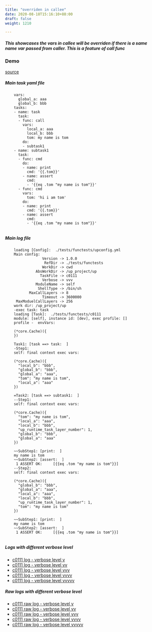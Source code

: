 ```yaml
---
title: "overriden in callee"
date: 2020-08-18T15:16:10+88:00
draft: false
weight: 1210

---
```


##### This showcases the vars in callee will be overriden if there is a same name var passed from caller. This is a feature of call func


### Demo








[source](https://github.com/upcmd/up/blob/master/tests/functests/c0111.yml)

##### Main task yaml file
```
    vars:
      global_a: aaa
      global_b: bbb
    tasks:
    - name: task
      task:
      - func: call
        vars:
          local_a: aaa
          local_b: bbb
          tom: my name is tom
        do:
        - subtask1
    - name: subtask1
      task:
      - func: cmd
        do:
        - name: print
          cmd: '{{.tom}}'
        - name: assert
          cmd:
          - '{{eq .tom "my name is tom"}}'
      - func: cmd
        vars:
          tom: 'hi i am tom'
        do:
        - name: print
          cmd: '{{.tom}}'
        - name: assert
          cmd:
          - '{{eq .tom "my name is tom"}}'
    
```
##### Main log file
```
    loading [Config]:  ./tests/functests/upconfig.yml
    Main config:
                 Version -> 1.0.0
                  RefDir -> ./tests/functests
                 WorkDir -> cwd
              AbsWorkDir -> /up_project/up
                TaskFile -> c0111
                 Verbose -> vvv
              ModuleName -> self
               ShellType -> /bin/sh
           MaxCallLayers -> 8
                 Timeout -> 3600000
     MaxModuelCallLayers -> 256
    work dir: /up_project/up
    -exec task: task
    loading [Task]:  ./tests/functests/c0111
    module: [self], instance id: [dev], exec profile: []
    profile -  envVars:
    
    (*core.Cache)({
    })
    
    Task1: [task ==> task:  ]
    -Step1:
    self: final context exec vars:
    
    (*core.Cache)({
      "local_b": "bbb",
      "global_b": "bbb",
      "global_a": "aaa",
      "tom": "my name is tom",
      "local_a": "aaa"
    })
    
    =Task2: [task ==> subtask1:  ]
    --Step1:
    self: final context exec vars:
    
    (*core.Cache)({
      "tom": "my name is tom",
      "local_a": "aaa",
      "local_b": "bbb",
      "up_runtime_task_layer_number": 1,
      "global_b": "bbb",
      "global_a": "aaa"
    })
    
    ~~SubStep1: [print:  ]
    my name is tom
    ~~SubStep2: [assert:  ]
     1 ASSERT OK:     [{{eq .tom "my name is tom"}}]
    --Step2:
    self: final context exec vars:
    
    (*core.Cache)({
      "global_b": "bbb",
      "global_a": "aaa",
      "local_a": "aaa",
      "local_b": "bbb",
      "up_runtime_task_layer_number": 1,
      "tom": "my name is tom"
    })
    
    ~~SubStep1: [print:  ]
    my name is tom
    ~~SubStep2: [assert:  ]
     1 ASSERT OK:     [{{eq .tom "my name is tom"}}]
    
```


##### Logs with different verbose level
* [c0111 log - verbose level v](../../logs/c0111_v)
* [c0111 log - verbose level vv](../../logs/c0111_vv)
* [c0111 log - verbose level vvv](../../logs/c0111_vvvv)
* [c0111 log - verbose level vvvv](../../logs/c0111_vvvv)
* [c0111 log - verbose level vvvvv](../../logs/c0111_vvvvv)

##### Raw logs with different verbose level
* [c0111 raw log - verbose level v](../../reflogs/c0111_v.log)
* [c0111 raw log - verbose level vv](../../reflogs/c0111_vv.log)
* [c0111 raw log - verbose level vvv](../../reflogs/c0111_vvv.log)
* [c0111 raw log - verbose level vvvv](../../reflogs/c0111_vvvv.log)
* [c0111 raw log - verbose level vvvvv](../../reflogs/c0111_vvvvv.log)







